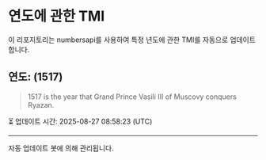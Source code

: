 
# 연도에 관한 TMI

이 리포지토리는 numbersapi를 사용하여 특정 년도에 관한 TMI를 자동으로 업데이트합니다.

## 연도: (1517)
> 1517 is the year that Grand Prince Vasili III of Muscovy conquers Ryazan.

⏳ 업데이트 시간: 2025-08-27 08:58:23 (UTC)

---
자동 업데이트 봇에 의해 관리됩니다.
